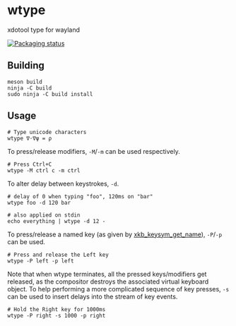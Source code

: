 # wtype
xdotool type for wayland

[![Packaging status](https://repology.org/badge/vertical-allrepos/wtype.svg)](https://repology.org/project/wtype/versions)

## Building

```
meson build
ninja -C build
sudo ninja -C build install
```

## Usage

```
# Type unicode characters
wtype ∇⋅∇ψ = ρ
```

To press/release modifiers, `-M`/`-m` can be used respectively.

```
# Press Ctrl+C
wtype -M ctrl c -m ctrl
```

To alter delay between keystrokes, `-d`.

```
# delay of 0 when typing "foo", 120ms on "bar"
wtype foo -d 120 bar

# also applied on stdin
echo everything | wtype -d 12 -
```

To press/release a named key (as given by [xkb_keysym_get_name](https://xkbcommon.org/doc/current/group__keysyms.html)),
`-P`/`-p` can be used.

```
# Press and release the Left key
wtype -P left -p left
```

Note that when wtype terminates, all the pressed keys/modifiers get released, as the compositor destroys the associated
virtual keyboard object. To help performing a more complicated sequence of key presses, `-s` can be used to insert delays into the stream of key events.

```
# Hold the Right key for 1000ms
wtype -P right -s 1000 -p right
```
